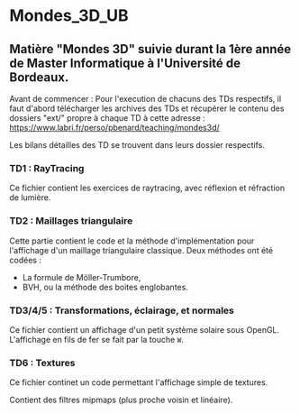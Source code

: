 # Mondes_3D_UB

## Matière "Mondes 3D" suivie durant la 1ère année de Master Informatique à l'Université de Bordeaux.

Avant de commencer : Pour l'execution de chacuns des TDs respectifs, il faut d'abord télécharger les archives des TDs et récupérer le contenu des dossiers "ext/" propre à chaque TD à cette adresse : https://www.labri.fr/perso/pbenard/teaching/mondes3d/

Les bilans détailles des TD se trouvent dans leurs dossier respectifs.

### TD1 : RayTracing

Ce fichier contient les exercices de raytracing, avec réflexion et réfraction de lumière.

### TD2 : Maillages triangulaire

Cette partie contient le code et la méthode d'implémentation pour l'affichage d'un maillage triangulaire classique. Deux méthodes ont été codées : 

- La formule de Möller-Trumbore,
- BVH, ou la méthode des boites englobantes.

### TD3/4/5 : Transformations, éclairage, et normales

Ce fichier contient un affichage d'un petit système solaire sous OpenGL. L'affichage en fils de fer se fait par la touche `W`.

### TD6 : Textures

Ce fichier continet un code permettant l'affichage simple de textures.

Contient des filtres mipmaps (plus proche voisin et linéaire).